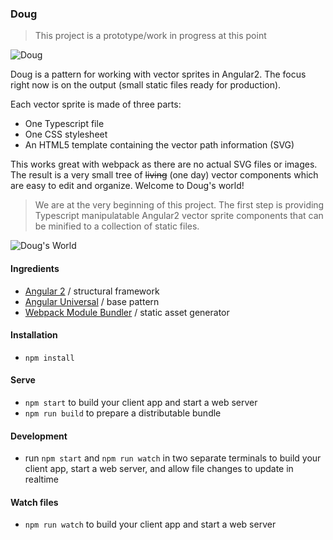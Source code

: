 ### Doug

> This project is a prototype/work in progress at this point

![Doug](https://s3.amazonaws.com/sonipa/doug.jpg "Doug")

Doug is a pattern for working with vector sprites in Angular2. The focus right now is on the output (small static files ready for production).

Each vector sprite is made of three parts: 

* One Typescript file
* One CSS stylesheet
* An HTML5 template containing the vector path information (SVG)

This works great with webpack as there are no actual SVG files or images. The result is a very small tree of ~~living~~ (one day) vector components which are easy to edit and organize. Welcome to Doug's world!

> We are at the very beginning of this project. The first step is providing Typescript manipulatable Angular2 vector sprite components that can be minified to a collection of static files.

![Doug's World](https://s3.amazonaws.com/sonipa/doug-screen.png "Doug is about DOM and Output")

#### Ingredients

* [Angular 2](https://github.com/angular/quickstart) / structural framework
* [Angular Universal](https://github.com/angular/universal) / base pattern
* [Webpack Module Bundler](https://github.com/webpack/webpack) / static asset generator

#### Installation

* `npm install`

#### Serve

* `npm start` to build your client app and start a web server
* `npm run build` to prepare a distributable bundle

#### Development
* run `npm start` and `npm run watch` in two separate terminals to build your client app, start a web server, and allow file changes to update in realtime

#### Watch files
* `npm run watch` to build your client app and start a web server
